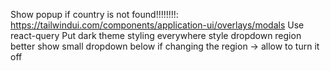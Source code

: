 Show popup if country is not found!!!!!!!!: https://tailwindui.com/components/application-ui/overlays/modals
Use react-query
Put dark theme styling everywhere
style dropdown region better
show small dropdown below if changing the region -> allow to turn it off